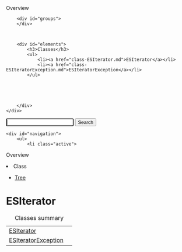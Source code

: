 
<body>
<div id="left">
	<div id="menu">
<span>Overview</span>

		<div id="groups">
		</div>



		<div id="elements">
			<h3>Classes</h3>
			<ul>
				<li><a href="class-ESIterator.md">ESIterator</a></li>
				<li><a href="class-ESIteratorException.md">ESIteratorException</a></li>
			</ul>





		</div>
	</div>
</div>

<div id="splitter"></div>

<div id="right">
<div id="rightInner">
	<form id="search">
		<input type="hidden" name="cx" value="" />
		<input type="hidden" name="ie" value="UTF-8" />
		<input type="text" name="q" class="text" autofocus />
		<input type="submit" value="Search" />
	</form>

	<div id="navigation">
		<ul>
			<li class="active">
<span>Overview</span>			</li>
			<li>
<span>Class</span>			</li>
		</ul>
		<ul>
			<li>
				<a href="tree.md" title="Tree view of classes, interfaces, traits and exceptions"><span>Tree</span></a>
			</li>
		</ul>
		<ul>
		</ul>
	</div>

<div id="content">
	<h1>ESIterator</h1>





<table class="summary" id="classes">
<caption>Classes summary</caption>
<tr>
	<td class="name"><a href="class-ESIterator.md">ESIterator</a></td>
	<td>
<!-- by Texy2! --></td>
</tr>
<tr>
	<td class="name"><a href="class-ESIteratorException.md">ESIteratorException</a></td>
	<td></td>
</tr>
</table>





</div>


</div>
</div>
</body>

